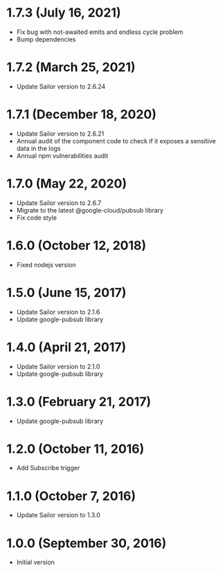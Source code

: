 # 1.7.3 (July 16, 2021)
* Fix bug with not-awaited emits and endless cycle problem
* Bump dependencies

# 1.7.2 (March 25, 2021)

* Update Sailor version to 2.6.24

# 1.7.1 (December 18, 2020)

* Update Sailor version to 2.6.21
* Annual audit of the component code to check if it exposes a sensitive data in the logs
* Annual npm vulnerabilities audit

# 1.7.0 (May 22, 2020)

* Update Sailor version to 2.6.7
* Migrate to the latest @google-cloud/pubsub library
* Fix code style

# 1.6.0 (October 12, 2018)

* Fixed nodejs version

# 1.5.0 (June 15, 2017)

* Update Sailor version to 2.1.6
* Update google-pubsub library

# 1.4.0 (April 21, 2017)

* Update Sailor version to 2.1.0
* Update google-pubsub library

# 1.3.0 (February 21, 2017)

* Update google-pubsub library

# 1.2.0 (October 11, 2016)

* Add Subscribe trigger

# 1.1.0 (October 7, 2016)

* Update Sailor version to 1.3.0

# 1.0.0 (September 30, 2016)

* Initial version
